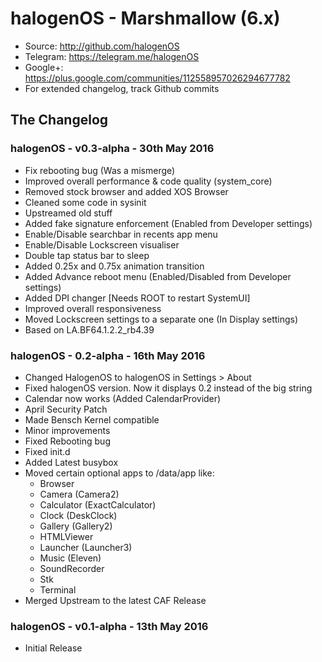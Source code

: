 # halogenOS - Marshmallow (6.x)

- Source: http://github.com/halogenOS
- Telegram: https://telegram.me/halogenOS
- Google+: https://plus.google.com/communities/112558957026294677782
- For extended changelog, track Github commits

## The Changelog

### halogenOS - v0.3-alpha - 30th May 2016

- Fix rebooting bug (Was a mismerge)
- Improved overall performance & code quality (system_core)
- Removed stock browser and added XOS Browser
- Cleaned some code in sysinit
- Upstreamed old stuff
- Added fake signature enforcement (Enabled from Developer settings)
- Enable/Disable searchbar in recents app menu
- Enable/Disable Lockscreen visualiser
- Double tap status bar to sleep
- Added 0.25x and 0.75x animation transition 
- Added Advance reboot menu (Enabled/Disabled from Developer settings)
- Added DPI changer [Needs ROOT to restart SystemUI]
- Improved overall responsiveness
- Moved Lockscreen settings to a separate one (In Display settings)
- Based on LA.BF64.1.2.2_rb4.39

### halogenOS - 0.2-alpha - 16th May 2016

- Changed HalogenOS to halogenOS in Settings > About
- Fixed halogenOS version. Now it displays 0.2 instead of the big string
- Calendar now works (Added CalendarProvider)
- April Security Patch
- Made Bensch Kernel compatible
- Minor improvements
- Fixed Rebooting bug
- Fixed init.d 
- Added Latest busybox
- Moved certain optional apps to /data/app like:
  - Browser
  - Camera (Camera2)
  - Calculator (ExactCalculator) 
  - Clock (DeskClock)
  - Gallery (Gallery2)
  - HTMLViewer
  - Launcher (Launcher3)
  - Music (Eleven)
  - SoundRecorder
  - Stk
  - Terminal
- Merged Upstream to the latest CAF Release

### halogenOS - v0.1-alpha - 13th May 2016

- Initial Release
